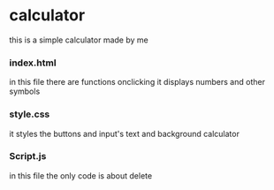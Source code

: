 # calculator
this is a simple calculator made by me

### index.html
 in this file there are functions onclicking it displays numbers and other symbols
 
### style.css
 it styles the buttons and input's text and background calculator

### Script.js
 in this file the only code is about delete
